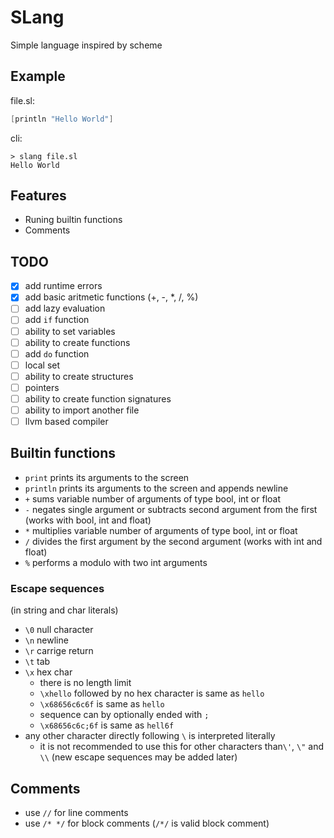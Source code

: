 # SLang
Simple language inspired by scheme

## Example
file.sl:
```Scheme
[println "Hello World"]
```
cli:
```shell
> slang file.sl
Hello World
```
## Features
- Runing builtin functions
- Comments

## TODO
- [X] add runtime errors
- [X] add basic aritmetic functions (+, -, *, /, %)
- [ ] add lazy evaluation
- [ ] add `if` function
- [ ] ability to set variables
- [ ] ability to create functions
- [ ] add `do` function
- [ ] local set
- [ ] ability to create structures
- [ ] pointers
- [ ] ability to create function signatures
- [ ] ability to import another file
- [ ] llvm based compiler

## Builtin functions
- `print` prints its arguments to the screen
- `println` prints its arguments to the screen and appends newline
- `+` sums variable number of arguments of type bool, int or float
- `-` negates single argument or subtracts second argument from the first (works with bool, int and float)
- `*` multiplies variable number of arguments of type bool, int or float
- `/` divides the first argument by the second argument (works with int and float)
- `%` performs a modulo with two int arguments

### Escape sequences
(in string and char literals)
- `\0` null character
- `\n` newline
- `\r` carrige return
- `\t` tab
- `\x` hex char
    - there is no length limit
    - `\xhello` followed by no hex character is same as `hello`
    - `\x68656c6c6f` is same as `hello`
    - sequence can by optionally ended with `;`
    - `\x68656c6c;6f` is same as `hell6f`
- any other character directly following `\` is interpreted literally
    - it is not recommended to use this for other characters than`\'`, `\"` and `\\` (new escape sequences may be added later)

## Comments
- use `//` for line comments
- use `/* */` for block comments (`/*/` is valid block comment)
